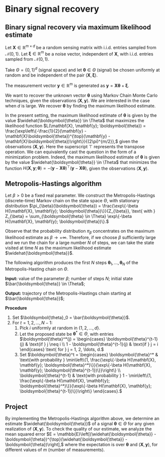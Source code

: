 # Binary signal recovery

## Binary signal recovery via maximum likelihood estimate

Let $\mathbf{X} \in \mathbb{R}^{m \times d}$ be a random sensing matrix with i.i.d. entries sampled from $\mathcal{N}(0, 1)$. Let $\boldsymbol{\xi} \in \mathbb{R}^{m}$ be a noise vector, independent of $\mathbf{X}$, with i.i.d. entries sampled from $\mathcal{N}(0, 1)$.

Take $\Theta = \{0, 1\}^{d}$ (signal space) and let $\boldsymbol{\theta} \in \Theta$ (signal) be chosen uniformly at random and be independent of the pair $(\mathbf{X}, \boldsymbol{\xi})$.

The measurement vector $\mathbf{y} \in \mathbb{R}^{m}$ is generated as
$\mathbf{y} = \mathbf{X}\boldsymbol{\theta} + \boldsymbol{\xi}.$

We want to recover the unknown vector $\boldsymbol{\theta}$ using Markov Chain Monte Carlo techniques, given the observations $(\mathbf{X}, \mathbf{y})$. We are interested in the case when $d$ is large. We recover $\boldsymbol{\theta}$ by finding the maximum likelihood estimate.

In the present setting, the maximum likelihood estimate of $\boldsymbol{\theta}$ is given by the value $\widehat{\boldsymbol{\theta}} \in \Theta$ that maximizes the likelihood function
$L(\mathbf{X}, \mathbf{y}; \boldsymbol{\theta}) = \frac{\exp\left\{-\frac{1}{2}(\mathbf{y} - \mathbf{X}\boldsymbol{\theta})^{\top}(\mathbf{y} - \mathbf{X}\boldsymbol{\theta})\right\}}{(2\pi)^{m/2}},$
given the observations $(\mathbf{X}, \mathbf{y})$. Here the superscript $\top$ represents the transpose operation. We can equivalently cast the question in the form of a minimization problem. Indeed, the maximum likelihood estimate of $\boldsymbol{\theta}$ is given by the value $\widehat{\boldsymbol{\theta}} \in \Theta$ that minimizes the function
$H(\mathbf{X}, \mathbf{y}; \boldsymbol{\theta}) = -(\mathbf{y} - \mathbf{X}\boldsymbol{\theta})^{\top}(\mathbf{y} - \mathbf{X}\boldsymbol{\theta}),$
given the observations $(\mathbf{X}, \mathbf{y})$.

## Metropolis-Hastings algorithm

Let $\beta > 0$ be a fixed real parameter. We construct the Metropolis-Hastings (discrete-time) Markov chain on the state space $\Theta$, with stationary distribution
$\pi_{\beta}(\boldsymbol{\theta}) = \frac{\exp\{-\beta H(\mathbf{X}, \mathbf{y}; \boldsymbol{\theta})\}}{Z_{\beta}}, \text{ with } Z_{\beta} = \sum_{\boldsymbol{\theta} \in \Theta} \exp\{-\beta H(\mathbf{X}, \mathbf{y}; \boldsymbol{\theta})\}.$

Observe that the probability distribution $\pi_{\beta}$ concentrates on the maximum likelihood estimate as $\beta \to +\infty$. Therefore, if we choose $\beta$ sufficiently large and we run the chain for a large number $N$ of steps, we can take the state visited at time $N$ as the maximum likelihood estimate $\widehat{\boldsymbol{\theta}}$.

The following algorithm produces the first $N$ steps $\boldsymbol{\theta}_1, \ldots, \boldsymbol{\theta}_N$ of the Metropolis-Hasting chain on $\Theta$.

**Input:** value of the parameter $\beta$; number of steps $N$; initial state $\bar{\boldsymbol{\theta}} \in \Theta$;

**Output:** trajectory of the Metropolis-Hastings chain starting at $\bar{\boldsymbol{\theta}}$;

**Procedure**
1. Set $\boldsymbol{\theta}_0 = \bar{\boldsymbol{\theta}}$.
2. For $t = 1, 2, \ldots, N - 1$:
   1. Pick $i$ uniformly at random in $\{1, 2, \ldots, d\}$.
   2. Let the proposed state be $\boldsymbol{\theta}^* \in \Theta$, with entries
      $\boldsymbol{\theta}^*(j) = \begin{cases}
          \boldsymbol{\theta}^{t-1}(j) & \text{if } j \neq i \\
          1 - \boldsymbol{\theta}^{t-1}(j) & \text{if } j = i
      \end{cases} \text{ for } j = 1, 2, \ldots, d.$
   3. Set
      $\boldsymbol{\theta}^t = \begin{cases}
          \boldsymbol{\theta}^* & \text{with probability } \min\left\{1, \frac{\exp\{-\beta H(\mathbf{X}, \mathbf{y}; \boldsymbol{\theta}^*)\}}{\exp\{-\beta H(\mathbf{X}, \mathbf{y}; \boldsymbol{\theta}^{t-1})\}}\right\} \\
          \boldsymbol{\theta}^{t-1} & \text{with probability } 1 - \min\left\{1, \frac{\exp\{-\beta H(\mathbf{X}, \mathbf{y}; \boldsymbol{\theta}^*)\}}{\exp\{-\beta H(\mathbf{X}, \mathbf{y}; \boldsymbol{\theta}^{t-1})\}}\right\}
      \end{cases}.$

## Project

By implementing the Metropolis-Hastings algorithm above, we determine an estimate $\widehat{\boldsymbol{\theta}}$ of a signal $\boldsymbol{\theta} \in \Theta$ for any given realization of $(\mathbf{X}, \mathbf{y})$. To check the quality of our estimate, we analyze the mean squared error
$E = \mathbb{E}\left[(\widehat{\boldsymbol{\theta}} - \boldsymbol{\theta})^{\top}(\widehat{\boldsymbol{\theta}} - \boldsymbol{\theta})\right],$
where the expectation is over $\boldsymbol{\theta}$ and $(\mathbf{X}, \mathbf{y})$, for different values of $m$ (number of measurements).